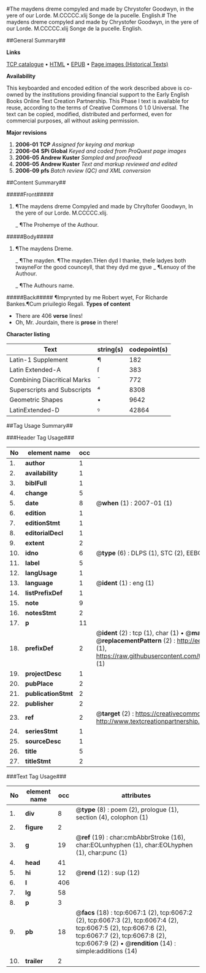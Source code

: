 #The maydens dreme compyled and made by Chrystofer Goodwyn, in the yere of our Lorde. M.CCCCC.xlij Songe de la pucelle. English.#
The maydens dreme compyled and made by Chrystofer Goodwyn, in the yere of our Lorde. M.CCCCC.xlij
Songe de la pucelle. English.

##General Summary##

**Links**

[TCP catalogue](http://www.ota.ox.ac.uk/tcp/)  • 
[HTML](http://tei.it.ox.ac.uk/tcp/Texts-HTML/free/A01/A01908.html)  • 
[EPUB](http://tei.it.ox.ac.uk/tcp/Texts-EPUB/free/A01/A01908.epub) • 
[Page images (Historical Texts)](https://data.historicaltexts.jisc.ac.uk/view?pubId=eebo-99841481e&pageId=eebo-99841481e-6067-1)

**Availability**

This keyboarded and encoded edition of the
	       work described above is co-owned by the institutions
	       providing financial support to the Early English Books
	       Online Text Creation Partnership. This Phase I text is
	       available for reuse, according to the terms of Creative
	       Commons 0 1.0 Universal. The text can be copied,
	       modified, distributed and performed, even for
	       commercial purposes, all without asking permission.

**Major revisions**

1. __2006-01__ __TCP__ *Assigned for keying and markup*
1. __2006-04__ __SPi Global__ *Keyed and coded from ProQuest page images*
1. __2006-05__ __Andrew Kuster__ *Sampled and proofread*
1. __2006-05__ __Andrew Kuster__ *Text and markup reviewed and edited*
1. __2006-09__ __pfs__ *Batch review (QC) and XML conversion*

##Content Summary##

#####Front#####

1. ¶The maydens dreme Compyled and made by Chryſtofer Goodwyn, In the yere of our Lorde. M.CCCCC.xlij.

    _ ¶The Prohemye of the Authour.

#####Body#####

1. ¶The maydens Dreme.

    _ ¶The mayden.
¶The mayden.THen dyd I thanke, theſe ladyes both twayneFor the good counceyll, that they dyd me gyue
    _ ¶Lenuoy of the Authour.

    _ ¶The Authours name.

#####Back#####
¶Imprynted by me Robert wyet, For Richarde Bankes.¶Cum priuilegio Regali.
**Types of content**

  * There are 406 **verse** lines!
  * Oh, Mr. Jourdain, there is **prose** in there!

**Character listing**


|Text|string(s)|codepoint(s)|
|---|---|---|
|Latin-1 Supplement|¶|182|
|Latin Extended-A|ſ|383|
|Combining             Diacritical Marks|̄|772|
|Superscripts             and Subscripts|⁴|8308|
|Geometric Shapes|▪|9642|
|LatinExtended-D|ꝰ|42864|

##Tag Usage Summary##

###Header Tag Usage###

|No|element name|occ|attributes|
|---|---|---|---|
|1.|__author__|1||
|2.|__availability__|1||
|3.|__biblFull__|1||
|4.|__change__|5||
|5.|__date__|8| @__when__ (1) : 2007-01 (1)|
|6.|__edition__|1||
|7.|__editionStmt__|1||
|8.|__editorialDecl__|1||
|9.|__extent__|2||
|10.|__idno__|6| @__type__ (6) : DLPS (1), STC (2), EEBO-CITATION (1), PROQUEST (1), VID (1)|
|11.|__label__|5||
|12.|__langUsage__|1||
|13.|__language__|1| @__ident__ (1) : eng (1)|
|14.|__listPrefixDef__|1||
|15.|__note__|9||
|16.|__notesStmt__|2||
|17.|__p__|11||
|18.|__prefixDef__|2| @__ident__ (2) : tcp (1), char (1)  •  @__matchPattern__ (2) : ([0-9\-]+):([0-9IVX]+) (1), (.+) (1)  •  @__replacementPattern__ (2) : http://eebo.chadwyck.com/downloadtiff?vid=$1&page=$2 (1), https://raw.githubusercontent.com/textcreationpartnership/Texts/master/tcpchars.xml#$1 (1)|
|19.|__projectDesc__|1||
|20.|__pubPlace__|2||
|21.|__publicationStmt__|2||
|22.|__publisher__|2||
|23.|__ref__|2| @__target__ (2) : https://creativecommons.org/publicdomain/zero/1.0/ (1), http://www.textcreationpartnership.org/docs/. (1)|
|24.|__seriesStmt__|1||
|25.|__sourceDesc__|1||
|26.|__title__|5||
|27.|__titleStmt__|2||


###Text Tag Usage###

|No|element name|occ|attributes|
|---|---|---|---|
|1.|__div__|8| @__type__ (8) : poem (2), prologue (1), section (4), colophon (1)|
|2.|__figure__|2||
|3.|__g__|19| @__ref__ (19) : char:cmbAbbrStroke (16), char:EOLunhyphen (1), char:EOLhyphen (1), char:punc (1)|
|4.|__head__|41||
|5.|__hi__|12| @__rend__ (12) : sup (12)|
|6.|__l__|406||
|7.|__lg__|58||
|8.|__p__|3||
|9.|__pb__|18| @__facs__ (18) : tcp:6067:1 (2), tcp:6067:2 (2), tcp:6067:3 (2), tcp:6067:4 (2), tcp:6067:5 (2), tcp:6067:6 (2), tcp:6067:7 (2), tcp:6067:8 (2), tcp:6067:9 (2)  •  @__rendition__ (14) : simple:additions (14)|
|10.|__trailer__|2||
